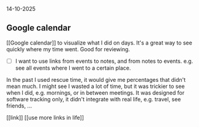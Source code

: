 14-10-2025
## Google calendar
[[Google calendar]] to visualize what I did on days. It's a great way to see quickly where my time went. Good for reviewing.

- [ ] I want to use links from events to notes, and from notes to events. e.g. see all events where I went to a certain place.

In the past I used rescue time, it would give me percentages that didn't mean much. I might see I wasted a lot of time, but it was trickier to see when I did, e.g. mornings, or in between meetings.
It was designed for software tracking only, it  didn't integrate with real life, e.g. travel, see friends, ...

[[link]]
[[use more links in life]]
